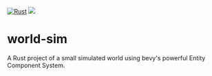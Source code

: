 [![Rust](https://github.com/Zitronenjoghurt/world-sim/actions/workflows/rust.yml/badge.svg)](https://github.com/Zitronenjoghurt/world-sim/actions/workflows/rust.yml)
![](https://tokei.rs/b1/github/Zitronenjoghurt/world-sim?category=code&type=Rust&logo=https://simpleicons.org/icons/rust.svg)

# world-sim

A Rust project of a small simulated world using bevy's powerful Entity Component System.
